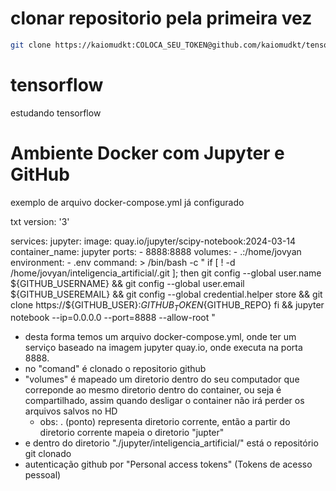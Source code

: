 # clonar repositorio pela primeira vez
```bash
git clone https://kaiomudkt:COLOCA_SEU_TOKEN@github.com/kaiomudkt/tensorflow.git
```

# tensorflow

estudando tensorflow

# Ambiente Docker com Jupyter e GitHub
exemplo de arquivo docker-compose.yml já configurado

txt
version: '3'

services:
  jupyter:
    image: quay.io/jupyter/scipy-notebook:2024-03-14
    container_name: jupyter
    ports:
      - 8888:8888
    volumes:
       - .:/home/jovyan
    environment:
      - .env
    command: >
      /bin/bash -c "
      if [ ! -d /home/jovyan/inteligencia_artificial/.git ]; then
          git config --global user.name ${GITHUB_USERNAME} &&
          git config --global user.email ${GITHUB_USEREMAIL} &&
          git config --global credential.helper store &&
          git clone https://${GITHUB_USER}:${GITHUB_TOKEN}${GITHUB_REPO}
      fi &&
      jupyter notebook --ip=0.0.0.0 --port=8888 --allow-root
      "


* desta forma temos um arquivo docker-compose.yml, onde ter um serviço baseado na imagem jupyter quay.io, 
onde executa na porta 8888. 
* no "comand" é clonado o repositorio github
* "volumes" é mapeado um diretorio dentro do seu computador que correponde ao mesmo diretorio dentro do container, ou seja é compartilhado, assim quando desligar o container não irá perder os arquivos salvos no HD
    * obs: . (ponto) representa diretorio corrente, então a partir do diretorio corrente mapeia o diretorio "jupter"
* e dentro do diretorio "./jupyter/inteligencia_artificial/" está o repositório git clonado
* autenticação github por "Personal access tokens" (Tokens de acesso pessoal)
